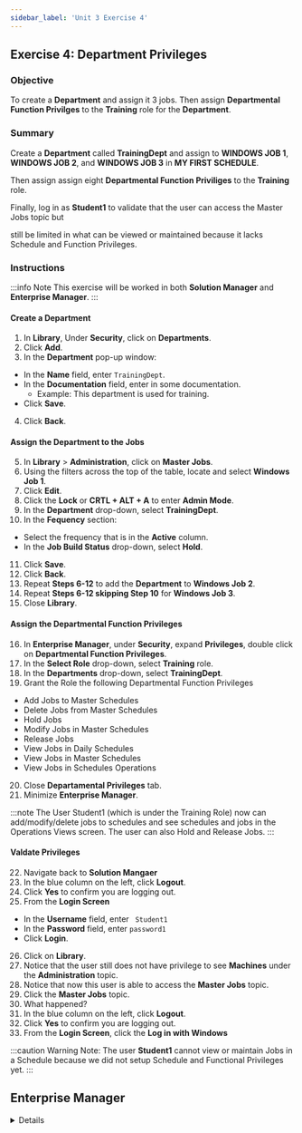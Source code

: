 ```yaml
---
sidebar_label: 'Unit 3 Exercise 4'
---
```


## Exercise 4: Department Privileges

### Objective

To create a **Department** and assign it 3 jobs. Then assign **Departmental Function Privilges** to the **Training** role for the **Department**.

### Summary

Create a **Department** called **TrainingDept** and assign to **WINDOWS JOB 1**, **WINDOWS JOB 2**, and **WINDOWS JOB 3** in **MY FIRST SCHEDULE**.

Then assign assign eight **Departmental Function Priviliges** to the **Training** role.

Finally, log in as **Student1** to validate that the user can access the Master Jobs topic but 

still be limited in what can be viewed or maintained because it lacks Schedule and Function Privileges.


### Instructions

:::info Note
This exercise will be worked in both **Solution Manager** and **Enterprise Manager**.
:::

#### Create a Department

1.  In **Library**, Under **Security**, click on **Departments**. 
2.  Click **Add**.
3.  In the **Department** pop-up window:
  * In the **Name** field, enter ```TrainingDept```.
  * In the **Documentation** field, enter in some documentation.
    * Example: This department is used for training.
  * Click **Save**.
4.  Click **Back**.

#### Assign the Department to the Jobs

5.  In **Library** > **Administration**, click on **Master Jobs**. 
6.  Using the filters across the top of the table, locate and select **Windows Job 1**.
7.  Click **Edit**.
8.  Click the **Lock** or **CRTL + ALT + A** to enter **Admin Mode**.
9.  In the **Department** drop-down, select **TrainingDept**.
10. In the **Fequency** section:
  * Select the frequency that is in the **Active** column.
  * In the **Job Build Status** drop-down, select **Hold**.
11. Click **Save**.
12. Click **Back**.
13. Repeat **Steps 6-12** to add the **Department** to **Windows Job 2**.
14. Repeat **Steps 6-12 skipping Step 10** for **Windows Job 3**.
15. Close **Library**.


#### Assign the Departmental Function Privileges

16. In **Enterprise Manager**, under **Security**, expand **Privileges**, double click on **Departmental Function Privileges**.
17. In the **Select Role** drop-down, select **Training** role.
18. In the **Departments** drop-down, select **TrainingDept**.
19. Grant the Role the following Departmental Function Privileges
  * Add Jobs to Master Schedules
  * Delete Jobs from Master Schedules
  * Hold Jobs
  * Modify Jobs in Master Schedules
  * Release Jobs
  * View Jobs in Daily Schedules
  * View Jobs in Master Schedules
  * View Jobs in Schedules Operations
20. Close **Departamental Privileges** tab.
21. Minimize **Enterprise Manager**.

:::note
The User Student1 (which is under the Training Role) now can add/modify/delete jobs to schedules and see schedules and jobs in the Operations Views screen. The user can also Hold and Release Jobs.
:::

#### Valdate Privileges

22. Navigate back to **Solution Mangaer**
23. In the blue column on the left, click **Logout**.
24. Click **Yes** to confirm you are logging out.
25. From the **Login Screen**
  * In the **Username** field, enter ``` Student1```
  * In the **Password** field, enter ```password1```
  * Click **Login**.
26. Click on **Library**.
27. Notice that the user still does not have privilege to see **Machines** under the **Administration** topic.
28. Notice that now this user is able to access the **Master Jobs** topic.
29. Click the **Master Jobs** topic.
30. What happened?
31. In the blue column on the left, click **Logout**.
32. Click **Yes** to confirm you are logging out.
33. From the **Login Screen**, click the **Log in with Windows**

:::caution Warning
Note: The user **Student1** cannot view or maintain Jobs in a Schedule because we did not setup Schedule and Functional Privileges yet.
:::


## Enterprise Manager

<details>

:::tip [Walkthrough Video - Unit 3 Exercise 4](../static/videobasic/U3E4.mp4)

:::

1.	Create a Department
    *	Under **Security**, Double-Click on **Departments**. 
    *	Click the Add button on the Departments toolbar.
    *	Type **TrainingDept** in the **Name** field.
    *	Type **Department created for training** in the **Documentation** field
    *	Click the Save button on the Departments toolbar.
    *	Close the Departments tab.
2.	Assign Departmental Function Privileges to the Role
    *	Under the **Security > Privileges** topic, Double-Click on **Departmental Function Privileges**. 
    *	On the **Select Role** drop-down list select **Training Role**.
        *	Notice that all privileges are under the **Revoked** list (on the left) 
    *	On the **Departments** drop-down list select **TrainingDept**.
    *	Grant the Role the following Departmental Function Privileges
        *	Add Jobs to Master Schedules
        *	Delete Jobs from Master Schedules
        *	Modify Jobs in Master Schedules
        *	View Jobs in Daily Schedules
        *	View Jobs in Master Schedules
        *	View Jobs in Schedules Operations
        *	Release Jobs
        *	Hold Jobs
    *	Close the Departamental Privileges tab.

:::note
The User Student1 (which is under the Training Role) now can add/modify/delete Jobs to Schedules and see them in the Operations Views screen. The user can also Hold and Release Jobs.
:::

3.	Assign the Department to a Job
    *	Under the **Administration** topic, Double-Click on **Job Master**. 
    *	Select **My First Schedule**.
    *	Select **Windows Job 1**.
    *	Select **TrainingDept** in the “**Department**” Field.
    *	Click the Save button on the Job Master toolbar.
    *	Click the **Frequency** tab.
    *	Under **Job Build Status**, activate ‘**On Hold**’.
    *	Click the Save button on the Job Master toolbar.
    *	Select **Windows Job 2**.
    *	Select **TrainingDept** in the “**Department**” Field.
    *	Click the Save button on the Job Master toolbar.
    *	Click the **Frequency** tab.
    *	Under Job Build Status, activate ‘**On Hold**’.
    *	Click the Save button on the Job Master toolbar.
    *	Select **Windows Job 3**.
    *	Select **TrainingDept** in the “**Department**” Field.
    *	Click the Save button on the Job Master toolbar.
    *	Close the Job Master tab.
4.	Check User Access
    *	Logout from Enterprise Manager. Click the Logout button or select Logout from the Enterprise Manager Menu bar.
    *	Click **OK** to confirm you are logging out.
    *	From the OpCon/xps Login screen type **Student1** on the **Username** field and **password1** on the **Password** Field. Click **Login**.
    *	Notice that the user still does not have privilege to see **Machines** under the **Administration** topic.
    *	Notice that now this user is able to access the **Job Master** topic
    *	Double-Click the **Job Master** topic.
    *	Try selecting a Schedule from the **Schedule** drop-down list. What happened?
    *	Close the Job Master.
    *	Logout from Enterprise Manager. Click **OK** to confirm you are logging out.
    *	From the OpCon/xps Login screen leave both the **Username** and the **Password** fields blank and click **Login**.

:::caution Warning
Note: The User **Student1** cannot view or maintain Jobs in a Schedule because we did not setup Schedule and Functional Privileges yet.
:::

</details>